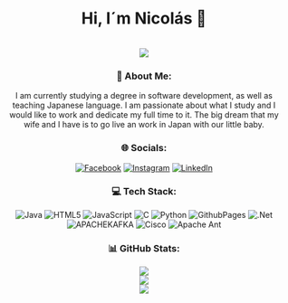 <div align="center">
<div align="center"><h1>Hi, I´m Nicolás</a> 👋</h1> 
</div> 
<br>
<img src="https://i.imgur.com/r7JOWsA.png">
<br>


### 💫 About Me:
I am currently studying a degree in software development, as well as teaching Japanese language. I am passionate about what I study and I would like to work and dedicate my full time to it. The big dream that my wife and I have is to go live an work in Japan with our little baby.


### 🌐 Socials:
[![Facebook](https://img.shields.io/badge/Facebook-%231877F2.svg?logo=Facebook&logoColor=white)](https://facebook.com/https://www.facebook.com/perripascual/) [![Instagram](https://img.shields.io/badge/Instagram-%23E4405F.svg?logo=Instagram&logoColor=white)](https://instagram.com/https://www.instagram.com/nicoperri18/) [![LinkedIn](https://img.shields.io/badge/LinkedIn-%230077B5.svg?logo=linkedin&logoColor=white)](https://linkedin.com/in/https://www.linkedin.com/in/nicolas-perri/) 

### 💻 Tech Stack:
![Java](https://img.shields.io/badge/java-%23ED8B00.svg?style=for-the-badge&logo=openjdk&logoColor=white) ![HTML5](https://img.shields.io/badge/html5-%23E34F26.svg?style=for-the-badge&logo=html5&logoColor=white) ![JavaScript](https://img.shields.io/badge/javascript-%23323330.svg?style=for-the-badge&logo=javascript&logoColor=%23F7DF1E) ![C](https://img.shields.io/badge/c-%2300599C.svg?style=for-the-badge&logo=c&logoColor=white) ![Python](https://img.shields.io/badge/python-3670A0?style=for-the-badge&logo=python&logoColor=ffdd54) ![GithubPages](https://img.shields.io/badge/github%20pages-121013?style=for-the-badge&logo=github&logoColor=white) ![.Net](https://img.shields.io/badge/.NET-5C2D91?style=for-the-badge&logo=.net&logoColor=white) ![APACHEKAFKA](https://img.shields.io/badge/apachekafka-231F20.svg?style=for-the-badge&logo=apachekafka&logoColor=white&color=%23231F20) ![Cisco](https://img.shields.io/badge/cisco-%23049fd9.svg?style=for-the-badge&logo=cisco&logoColor=black) ![Apache Ant](https://img.shields.io/badge/Apache%20Ant-A81C7D?style=for-the-badge&logo=Apache%20Ant&logoColor=white)
### 📊 GitHub Stats:
![](https://github-readme-stats.vercel.app/api?username=NicolasPerri&theme=dark&hide_border=false&include_all_commits=true&count_private=true)<br/>
![](https://github-readme-streak-stats.herokuapp.com/?user=NicolasPerri&theme=dark&hide_border=false)<br/>
![](https://github-readme-stats.vercel.app/api/top-langs/?username=NicolasPerri&theme=dark&hide_border=false&include_all_commits=true&count_private=true&layout=compact)

<!-- Proudly created with GPRM ( https://gprm.itsvg.in ) -->

<!--
**NicolasPerri/NicolasPerri** is a ✨ _special_ ✨ repository because its `README.md` (this file) appears on your GitHub profile.

Here are some ideas to get you started:

- 🔭 I’m currently working on ...
- 🌱 I’m currently learning ...
- 👯 I’m looking to collaborate on ...
- 🤔 I’m looking for help with ...
- 💬 Ask me about ...
- 📫 How to reach me: ...
- 😄 Pronouns: ...
- ⚡ Fun fact: ...
-->
